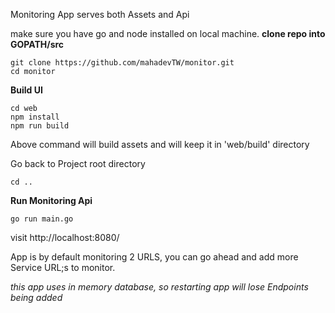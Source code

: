 Monitoring App serves both Assets and Api

make sure you have go and node installed on local machine. 
**clone repo into GOPATH/src**
```shell script
git clone https://github.com/mahadevTW/monitor.git
cd monitor
```

**Build UI**
```shell script
cd web
npm install
npm run build
```
Above command will build assets and will keep it in 'web/build' directory

Go back to Project root directory

```shell script
cd ..
```

**Run Monitoring Api**

```go run main.go```

visit http://localhost:8080/

App is by default monitoring 2 URLS, you can go ahead and add more Service URL;s to monitor.

*this app uses in memory database, so restarting app will lose Endpoints being added*